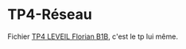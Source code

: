 # TP4-Réseau
Fichier [TP4 LEVEIL Florian B1B](TP4%20LEVEIL%20Florian%20B1B.md), c'est le tp lui même.
